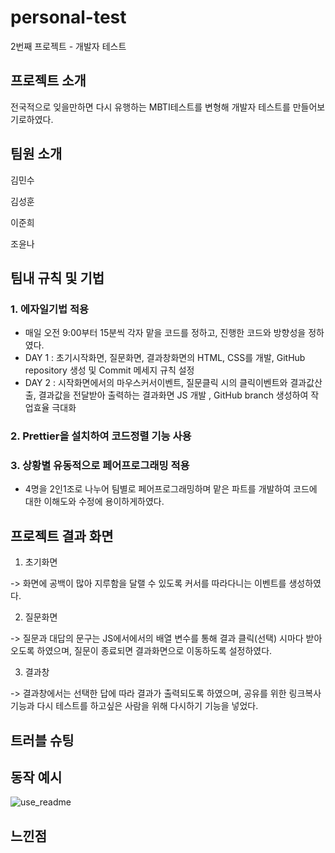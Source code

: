 # personal-test
2번째 프로젝트 - 개발자 테스트

## 프로젝트 소개

전국적으로 잊을만하면 다시 유행하는 MBTI테스트를 변형해 개발자 테스트를 만들어보기로하였다.

## 팀원 소개

김민수

김성훈

이준희

조윤나

## 팀내 규칙 및 기법

### 1. 에자일기법 적용 


- 매일 오전 9:00부터 15분씩 각자 맡을 코드를 정하고, 진행한 코드와 방향성을 정하였다.
- DAY 1 : 초기시작화면, 질문화면, 결과창화면의 HTML, CSS를 개발, GitHub repository 생성 및 Commit 메세지 규칙 설정
- DAY 2 : 시작화면에서의 마우스커서이벤트, 질문클릭 시의 클릭이벤트와 결과값산출, 결과값을 전달받아 출력하는 결과화면 JS 개발 , GitHub branch 생성하여 작업효율 극대화

### 2. Prettier을 설치하여 코드정렬 기능 사용 

### 3. 상황별 유동적으로 페어프로그래밍 적용 

- 4명을 2인1조로 나누어 팀별로 페어프로그래밍하며 맡은 파트를 개발하여 코드에 대한 이해도와 수정에 용이하게하였다.


## 프로젝트 결과 화면

1. 초기화면

-> 화면에 공백이 많아 지루함을 달랠 수 있도록 커서를 따라다니는 이벤트를 생성하였다.

2. 질문화면

-> 질문과 대답의 문구는 JS에서에서의 배열 변수를 통해 결과 클릭(선택) 시마다 받아오도록 하였으며, 질문이 종료되면 결과화면으로 이동하도록 설정하였다.

3. 결과창

-> 결과창에서는 선택한 답에 따라 결과가 출력되도록 하였으며, 공유를 위한 링크복사기능과 다시 테스트를 하고싶은 사람을 위해 다시하기 기능을 넣었다.

## 트러블 슈팅

## 동작 예시
![use_readme](https://user-images.githubusercontent.com/61442302/236079470-fd27dbd8-ae5e-4608-ad06-2e6c380f51c0.gif)

## 느낀점
